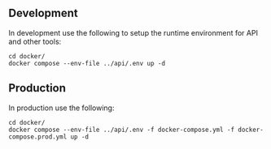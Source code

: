 ## Development

In development use the following to setup the runtime environment for API and other tools:

```
cd docker/
docker compose --env-file ../api/.env up -d
```

## Production

In production use the following:

```
cd docker/
docker compose --env-file ../api/.env -f docker-compose.yml -f docker-compose.prod.yml up -d
```
